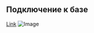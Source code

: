 
## Подключение к базе
 [Link](url) ![Image](https://downloader.disk.yandex.ru/preview/1de0b0315bd8090140476f4c988e3fbc06513bc8b4a3e458dc3dfd6eac8bae93/5fdbcd9e/3aBjI8-ipUrr2-m4PxqXBW2Uf4xzR_38I1kKyy1RAoVS3ADFmnlCRJWVfjSMMD3Lt9kLqIjsiZTbLGi-2jXLwA%3D%3D?uid=0&filename=1%D0%9F%D0%BE%D0%B4%D0%BA%D0%BB%D1%8E%D1%87%D0%B5%D0%BD%D0%B8%D0%B5%D0%BA%D0%B1%D0%B4.PNG&disposition=inline&hash=&limit=0&content_type=image%2Fpng&owner_uid=0&tknv=v2&size=1880x970)

